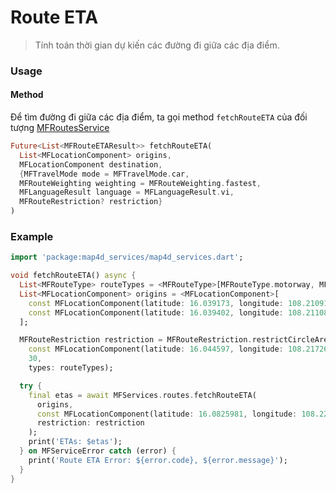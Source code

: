 # Route ETA

> Tính toán thời gian dự kiến các đường đi giữa các địa điểm.

### Usage

#### Method

Để tìm đường đi giữa các địa điểm, ta gọi method `fetchRouteETA` của đối tượng  [MFRoutesService](https://pub.dev/documentation/map4d_services/latest/map4d_services/MFRoutesService-class.html)

```dart
Future<List<MFRouteETAResult>> fetchRouteETA(
  List<MFLocationComponent> origins,
  MFLocationComponent destination,
  {MFTravelMode mode = MFTravelMode.car,
  MFRouteWeighting weighting = MFRouteWeighting.fastest,
  MFLanguageResult language = MFLanguageResult.vi,
  MFRouteRestriction? restriction}
)
```

### Example

```dart
import 'package:map4d_services/map4d_services.dart';

void fetchRouteETA() async {
  List<MFRouteType> routeTypes = <MFRouteType>[MFRouteType.motorway, MFRouteType.tunnel];
  List<MFLocationComponent> origins = <MFLocationComponent>[
    const MFLocationComponent(latitude: 16.039173, longitude: 108.210912, alias: "alias1"),
    const MFLocationComponent(latitude: 16.039402, longitude: 108.211080, alias: 'alias2')
  ];

  MFRouteRestriction restriction = MFRouteRestriction.restrictCircleArea(
    const MFLocationComponent(latitude: 16.044597, longitude: 108.217263),
    30,
    types: routeTypes);

  try {
    final etas = await MFServices.routes.fetchRouteETA(
      origins,
      const MFLocationComponent(latitude: 16.0825981, longitude: 108.2219887),
      restriction: restriction
    );
    print('ETAs: $etas');
  } on MFServiceError catch (error) {
    print('Route ETA Error: ${error.code}, ${error.message}');
  }
}
```
